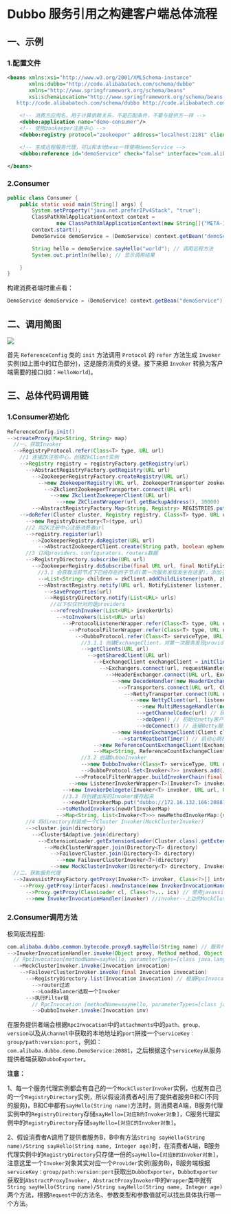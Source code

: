 # Dubbo 服务引用之构建客户端总体流程

## 一、示例

### 1.配置文件

```xml
<beans xmlns:xsi="http://www.w3.org/2001/XMLSchema-instance"
       xmlns:dubbo="http://code.alibabatech.com/schema/dubbo"
       xmlns="http://www.springframework.org/schema/beans"
       xsi:schemaLocation="http://www.springframework.org/schema/beans http://www.springframework.org/schema/beans/spring-beans.xsd
   http://code.alibabatech.com/schema/dubbo http://code.alibabatech.com/schema/dubbo/dubbo.xsd">

    <!-- 消费方应用名，用于计算依赖关系，不是匹配条件，不要与提供方一样 -->
    <dubbo:application name="demo-consumer"/>
    <!-- 使用zookeeper注册中心 -->
    <dubbo:registry protocol="zookeeper" address="localhost:2181" client="zkclient" group="dubbo_test"/>

    <!-- 生成远程服务代理，可以和本地bean一样使用demoService -->
    <dubbo:reference id="demoService" check="false" interface="com.alibaba.dubbo.demo.DemoService"/>

</beans>
```

### 2.Consumer

```java
public class Consumer {
    public static void main(String[] args) {
        System.setProperty("java.net.preferIPv4Stack", "true");
        ClassPathXmlApplicationContext context =
                new ClassPathXmlApplicationContext(new String[]{"META-INF/spring/dubbo-demo-consumer.xml"});
        context.start();
        DemoService demoService = (DemoService) context.getBean("demoService"); // 获取远程服务代理

        String hello = demoService.sayHello("world"); // 调用远程方法
        System.out.println(hello); // 显示调用结果

    }
}
```

构建消费者端时重点看：

```java
DemoService demoService = (DemoService) context.getBean("demoService"); // 获取远程服务代理
```

## 二、调用简图

![](https://alvin-jay.oss-cn-hangzhou.aliyuncs.com/middleware/dubbo/%E6%9C%8D%E5%8A%A1%E6%B6%88%E8%B4%B9%E8%80%85%E6%B6%88%E8%B4%B9%E6%9C%8D%E5%8A%A1%E7%9A%84%E8%BF%87%E7%A8%8B.png)

首先 `ReferenceConfig` 类的 `init` 方法调用 `Protocol` 的 `refer` 方法生成 `Invoker` 实例(如上图中的红色部分)，这是服务消费的关键。接下来把 `Invoker` 转换为客户端需要的接口(如：`HelloWorld`)。

## 三、总体代码调用链

### 1.Consumer初始化

```java
ReferenceConfig.init()
-->createProxy(Map<String, String> map)
  //一、获取Invoker
  -->RegistryProtocol.refer(Class<T> type, URL url)
    //1 连接ZK注册中心，创建ZkClient实例
    -->Registry registry = registryFactory.getRegistry(url)
      -->AbstractRegistryFactory.getRegistry(URL url)
        -->ZookeeperRegistryFactory.createRegistry(URL url)
          -->new ZookeeperRegistry(URL url, ZookeeperTransporter zookeeperTransporter)
            -->ZkclientZookeeperTransporter.connect(URL url)
              -->new ZkclientZookeeperClient(URL url)
                -->new ZkClientWrapper(url.getBackupAddress(), 30000)
        -->AbstractRegistryFactory.Map<String, Registry> REGISTRIES.put("zookeeper://127.0.0.1:2181/dubbo_test/com.alibaba.dubbo.registry.RegistryService", 上边的ZookeeperRegistry实例)
    -->doRefer(Cluster cluster, Registry registry, Class<T> type, URL url)
      -->new RegistryDirectory<T>(type, url)
      //2 向ZK注册中心注册消费者url
      -->registry.register(url)
        -->ZookeeperRegistry.doRegister(URL url)
          -->AbstractZookeeperClient.create(String path, boolean ephemeral)
　　　 //3 订阅providers、configurators、routers数据
      -->RegistryDirectory.subscribe(URL url)
        -->ZookeeperRegistry.doSubscribe(final URL url, final NotifyListener listener)
          //3.1 会获取当前节点下已经存在的子节点(第一次服务发现发生在这里)，添加子节点变化监听器
          -->List<String> children = zkClient.addChildListener(path, zkListener)
          -->AbstractRegistry.notify(URL url, NotifyListener listener, List<URL> urls)
            -->saveProperties(url)
            -->RegistryDirectory.notify(List<URL> urls)
              //以下仅仅针对的是providers
              -->refreshInvoker(List<URL> invokerUrls)
                -->toInvokers(List<URL> urls)
                  -->ProtocolListenerWrapper.refer(Class<T> type, URL url)
                    -->ProtocolFilterWrapper.refer(Class<T> type, URL url)
                      -->DubboProtocol.refer(Class<T> serviceType, URL url)
                        //3.1.1 创建ExchangeClient，对第一次服务发现providers路径下的相关url建立长连接
                        -->getClients(URL url)
                          -->getSharedClient(URL url)
                            -->ExchangeClient exchangeClient = initClient(url)
                              -->Exchangers.connect(url, requestHandler)
                                -->HeaderExchanger.connect(URL url, ExchangeHandler handler)
                                  -->new DecodeHandler(new HeaderExchangeHandler(handler)))
                                    -->Transporters.connect(URL url, ChannelHandler... handlers)
                                      -->NettyTransporter.connect(URL url, ChannelHandler listener)
                                        -->new NettyClient(url, listener)
                                          -->new MultiMessageHandler(new HeartbeatHandler(new AllChannelHandler(handler, url)))
                                          -->getChannelCodec(url) // 获取Codec2，这里是DubboCountCodec实例
                                          -->doOpen() // 初始化netty客户端
                                          -->doConnect() // 连接Netty服务端，建立长连接
                                  -->new HeaderExchangeClient(Client client, boolean needHeartbeat) // 上述client为NettyClient实例，needHeartbeat为true
                                    -->startHeatbeatTimer() // 启动心跳检测
                            -->new ReferenceCountExchangeClient(ExchangeClient client, ConcurrentMap<String, LazyConnectExchangeClient> ghostClientMap)
                            -->Map<String, ReferenceCountExchangeClient> referenceClientMap.put("172.16.132.166:20881", 上边的ReferenceCountExchangeClient实例)
                        //3.2 创建DubboInvoker
                        -->new DubboInvoker(Class<T> serviceType, URL url, ExchangeClient[] clients, Set<Invoker<?>> invokers)
                        -->DubboProtocol.Set<Invoker<?>> invokers.add(上边的DubboInvoker实例)
                      -->ProtocolFilterWrapper.buildInvokerChain(final Invoker<T> invoker, String key, String group)
                    -->new ListenerInvokerWrapper<T>(Invoker<T> invoker, List<InvokerListener> listeners)
                  -->new InvokerDelegete(Invoker<T> invoker, URL url, URL providerUrl)
                  //3.3 将创建出来的Invoker缓存起来
                  -->newUrlInvokerMap.put("dubbo://172.16.132.166:20881/com.alibaba.dubbo.demo.DemoService?anyhost=true&application=demo-consumer&cellinvokemode=sharing&check=false&dubbo=2.0.0&generic=false&interface=com.alibaba.dubbo.demo.DemoService&methods=sayHello&pid=16431&register.ip=172.16.132.166&remote.timestamp=1551510809762&side=consumer&timestamp=1551512073471", 上边的InvokerDelegate实例)
                -->toMethodInvokers(newUrlInvokerMap)
                -->Map<String, List<Invoker<T>>> newMethodInvokerMap:{sayHello=[InvokerDelegete实例], *=[InvokerDelegete实例]}
      //4 将directory封装成一个Cluster Invoker(MockClusterInvoker)
      -->cluster.join(directory)
        -->Cluster$Adaptive.join(directory)
          -->ExtensionLoader.getExtensionLoader(Cluster.class).getExtension("failover") // 返回MockClusterWrapper，包装了FailoverCluster
            -->MockClusterWrapper.join(Directory<T> directory)
              -->FailoverCluster.join(Directory<T> directory)
                -->new FailoverClusterInvoker<T>(directory)
              -->new MockClusterInvoker(Directory<T> directory, Invoker<T> invoker) // invoker--上边的FailoverClusterInvoker实例
  //二、获取服务代理
  -->JavassistProxyFactory.getProxy(Invoker<T> invoker, Class<?>[] interfaces) // invoker--上边的MockClusterInvoker实例，   interfaces：[interface com.alibaba.dubbo.demo.DemoService, interface com.alibaba.dubbo.rpc.service.EchoService]
    -->Proxy.getProxy(interfaces).newInstance(new InvokerInvocationHandler(invoker))
      -->Proxy.getProxy(ClassLoader cl, Class<?>... ics) // 使用javassist获取一个动态类
      -->new InvokerInvocationHandler(invoker) //invoker--上边的MockClusterInvoker实例
```

### 2.Consumer调用方法

极简版流程图:

```java
com.alibaba.dubbo.common.bytecode.proxy0.sayHello(String name) // 服务代理类
-->InvokerInvocationHandler.invoke(Object proxy, Method method, Object[] args)
  // RpcInvocation[methodName=sayHello, parameterTypes=[class java.lang.String], arguments=[world], attachments={}]
  -->MockClusterInvoker.invoke(Invocation invocation)
    -->FailoverClusterInvoker.invoke(final Invocation invocation)
      -->RegistryDirectory.list(Invocation invocation) // 根据RpcInvocation中的methodName获取Invoker
        -->router过滤
        -->LoadBalancer选取一个Invoker
      -->执行Filter链
        // RpcInvocation [methodName=sayHello, parameterTypes=[class java.lang.String], arguments=[world], attachments={path=com.alibaba.dubbo.demo.DemoService, interface=com.alibaba.dubbo.demo.DemoService, version=0.0.0}]
        -->DubboInvoker.invoke(Invocation inv)
```

在服务提供者端会根据`RpcInvocation`中的`attachments`中的`path、group、version`以及从`channel`中获取的本地地址的`port`拼接一个`serviceKey：group/path:version:port`，例如：`com.alibaba.dubbo.demo.DemoService:20881`，之后根据这个`serviceKey`从服务提供者端获取`DubboExporter`。

**注意：**

1、每一个服务代理实例都会有自己的一个`MockClusterInvoker`实例，也就有自己的一个`RegistryDirectory`实例，所以假设消费者A引用了提供者服务B和C(不同的服务)，B和C中都有`sayHello(String name)`方法时，则消费者A端，B服务代理实例中的`RegistryDirectory`存储`sayHello=[对应B的Invoker对象]`，C服务代理实例中的`RegistryDirectory`存储`sayHello=[对应C的Invoker对象]`。

2、假设消费者A调用了提供者服务B，B中有方法`String sayHello(String name)/String sayHello(String name, Integer age)`时，在消费者A端，B服务代理实例中的`RegistryDirectory`只存储一份的`sayHello=[对应B的Invoker对象]`，注意这里一个`Invoker`对象其实对应一个`Provider`实例(服务B)，B服务端根据`serviceKey：group/path:version:port`获取出`DubboExporter`，`DubboExporter`获取到`AbstractProxyInvoker`，`AbstractProxyInvoker`中的`Wrapper`类中就有`String sayHello(String name)/String sayHello(String name, Integer age)`两个方法，根据`Request`中的方法名、参数类型和参数值就可以找出具体执行哪一个方法。

